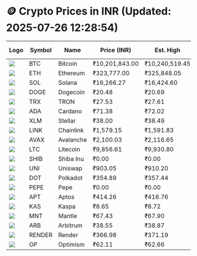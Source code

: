 # 🪙 Crypto Prices in INR (Updated: 2025-07-26 12:28:54)

| Logo | Symbol | Name       | Price (INR) | Est. High | Est. Low | Gross Profit | Fees | Net Profit | ROI % |
|------|--------|------------|-------------|-----------|----------|---------------|------|-------------|--------|
| ![](https://coin-images.coingecko.com/coins/images/1/large/bitcoin.png?1696501400) | BTC    | Bitcoin    | ₹10,201,843.00 | ₹10,240,519.45 | ₹10,163,166.55 | ₹761.11 | ₹200.00 | ₹561.11 | 0.56% |
| ![](https://coin-images.coingecko.com/coins/images/279/large/ethereum.png?1696501628) | ETH    | Ethereum   | ₹323,777.00 | ₹325,848.05 | ₹321,705.95 | ₹1,287.54 | ₹200.00 | ₹1,087.54 | 1.09% |
| ![](https://coin-images.coingecko.com/coins/images/4128/large/solana.png?1718769756) | SOL    | Solana     | ₹16,266.27 | ₹16,424.60 | ₹16,107.94 | ₹1,965.86 | ₹200.00 | ₹1,765.86 | 1.77% |
| ![](https://coin-images.coingecko.com/coins/images/5/large/dogecoin.png?1696501409) | DOGE   | Dogecoin   | ₹20.48 | ₹20.69 | ₹20.27 | ₹2,042.12 | ₹200.00 | ₹1,842.12 | 1.84% |
| ![](https://coin-images.coingecko.com/coins/images/1094/large/tron-logo.png?1696502193) | TRX    | TRON       | ₹27.53 | ₹27.61 | ₹27.45 | ₹568.26 | ₹200.00 | ₹368.26 | 0.37% |
| ![](https://coin-images.coingecko.com/coins/images/975/large/cardano.png?1696502090) | ADA    | Cardano    | ₹71.38 | ₹72.02 | ₹70.74 | ₹1,798.03 | ₹200.00 | ₹1,598.03 | 1.60% |
| ![](https://coin-images.coingecko.com/coins/images/100/large/fmpFRHHQ_400x400.jpg?1735231350) | XLM    | Stellar    | ₹38.00 | ₹38.49 | ₹37.51 | ₹2,631.54 | ₹200.00 | ₹2,431.54 | 2.43% |
| ![](https://coin-images.coingecko.com/coins/images/877/large/chainlink-new-logo.png?1696502009) | LINK   | Chainlink  | ₹1,579.15 | ₹1,591.83 | ₹1,566.47 | ₹1,619.44 | ₹200.00 | ₹1,419.44 | 1.42% |
| ![](https://coin-images.coingecko.com/coins/images/12559/large/Avalanche_Circle_RedWhite_Trans.png?1696512369) | AVAX   | Avalanche  | ₹2,100.03 | ₹2,116.65 | ₹2,083.41 | ₹1,595.03 | ₹200.00 | ₹1,395.03 | 1.40% |
| ![](https://coin-images.coingecko.com/coins/images/2/large/litecoin.png?1696501400) | LTC    | Litecoin   | ₹9,856.61 | ₹9,930.80 | ₹9,782.42 | ₹1,516.86 | ₹200.00 | ₹1,316.86 | 1.32% |
| ![](https://coin-images.coingecko.com/coins/images/11939/large/shiba.png?1696511800) | SHIB   | Shiba Inu  | ₹0.00 | ₹0.00 | ₹0.00 | ₹1,802.12 | ₹200.00 | ₹1,602.12 | 1.60% |
| ![](https://coin-images.coingecko.com/coins/images/12504/large/uniswap-logo.png?1720676669) | UNI    | Uniswap    | ₹903.05 | ₹910.20 | ₹895.90 | ₹1,596.27 | ₹200.00 | ₹1,396.27 | 1.40% |
| ![](https://coin-images.coingecko.com/coins/images/12171/large/polkadot.png?1696512008) | DOT    | Polkadot   | ₹354.89 | ₹357.44 | ₹352.34 | ₹1,444.89 | ₹200.00 | ₹1,244.89 | 1.24% |
| ![](https://coin-images.coingecko.com/coins/images/29850/large/pepe-token.jpeg?1696528776) | PEPE   | Pepe       | ₹0.00 | ₹0.00 | ₹0.00 | ₹1,890.92 | ₹200.00 | ₹1,690.92 | 1.69% |
| ![](https://coin-images.coingecko.com/coins/images/26455/large/aptos_round.png?1696525528) | APT    | Aptos      | ₹414.26 | ₹416.76 | ₹411.76 | ₹1,213.08 | ₹200.00 | ₹1,013.08 | 1.01% |
| ![](https://coin-images.coingecko.com/coins/images/25751/large/kaspa-icon-exchanges.png?1696524837) | KAS    | Kaspa      | ₹8.65 | ₹8.72 | ₹8.58 | ₹1,643.45 | ₹200.00 | ₹1,443.45 | 1.44% |
| ![](https://coin-images.coingecko.com/coins/images/30980/large/Mantle-Logo-mark.png?1739213200) | MNT    | Mantle     | ₹67.43 | ₹67.90 | ₹66.96 | ₹1,406.83 | ₹200.00 | ₹1,206.83 | 1.21% |
| ![](https://coin-images.coingecko.com/coins/images/16547/large/arb.jpg?1721358242) | ARB    | Arbitrum   | ₹38.55 | ₹38.87 | ₹38.23 | ₹1,687.27 | ₹200.00 | ₹1,487.27 | 1.49% |
| ![](https://coin-images.coingecko.com/coins/images/11636/large/rndr.png?1696511529) | RENDER | Render     | ₹366.98 | ₹371.19 | ₹362.77 | ₹2,323.82 | ₹200.00 | ₹2,123.82 | 2.12% |
| ![](https://coin-images.coingecko.com/coins/images/25244/large/Optimism.png?1696524385) | OP     | Optimism   | ₹62.11 | ₹62.66 | ₹61.55 | ₹1,803.27 | ₹200.00 | ₹1,603.27 | 1.60% |
